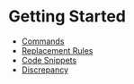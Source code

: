 

# Getting Started 

* [Commands](commands.html)
* [Replacement Rules](replacement-rules.html)
* [Code Snippets](code-snippets.html)
* [Discrepancy](discrepancy.html)